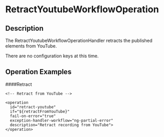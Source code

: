 # RetractYoutubeWorkflowOperation


## Description

The RetractYoutubeWorkflowOperationHandler retracts the published elements from YouTube.

There are no configuration keys at this time.

## Operation Examples

####Retract

    <!-- Retract from YouTube -->

    <operation
      id="retract-youtube"
      if="${retractFromYouTube}"
      fail-on-error="true"
      exception-handler-workflow="ng-partial-error"
      description="Retract recording from YouTube">
    </operation>
